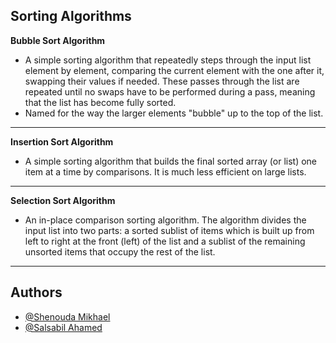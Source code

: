 ## Sorting Algorithms
**Bubble Sort Algorithm**
- A simple sorting algorithm that repeatedly steps through the input list element by element, comparing the current element with the one after it, swapping their values if needed. These passes through the list are repeated until no swaps have to be performed during a pass, meaning that the list has become fully sorted.   
- Named for the way the larger elements "bubble" up to the top of the list.   
****   

**Insertion Sort Algorithm**
- A simple sorting algorithm that builds the final sorted array (or list) one item at a time by comparisons. It is much less efficient on large lists.   
****   

**Selection Sort Algorithm**
-  An in-place comparison sorting algorithm. The algorithm divides the input list into two parts: a sorted sublist of items which is built up from left to right at the front (left) of the list and a sublist of the remaining unsorted items that occupy the rest of the list.   
****   

## Authors

- [@Shenouda Mikhael](https://github.com/shenoudaMikhael)
- [@Salsabil Ahamed](https://github.com/salsapil)
